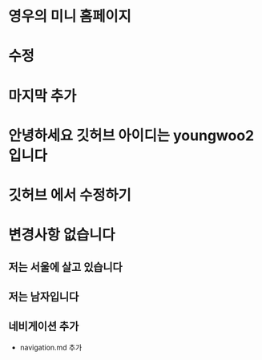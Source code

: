 # 영우의 미니 홈페이지
# 수정
# 마지막 추가
# 안녕하세요 깃허브 아이디는 youngwoo2 입니다
# 깃허브 에서 수정하기
# 변경사항 없습니다
## 저는 서울에 살고 있습니다
## 저는 남자입니다

## 네비게이션 추가
- navigation.md 추가
